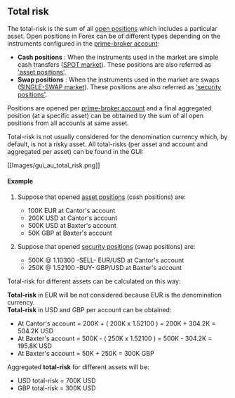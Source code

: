 ## Total risk

The total-risk is the sum of all [open positions](https://github.com/Arthika/API-REST/wiki/Open-Position) which includes a particular asset. Open positions in Forex can be of different types depending on the instruments configured in the [prime-broker account](https://github.com/Arthika/REST-API/wiki/PB-Account):

 * **Cash positions** : When the instruments used in the market are simple cash transfers ([SPOT market](https://github.com/Arthika/REST-API/wiki/Spot)). These positions are also referred as ['asset positions'](https://github.com/Arthika/REST-API/wiki/Spot).
 * **Swap positions** : When the instruments used in the market are swaps ([SINGLE-SWAP market](https://github.com/Arthika/REST-API/wiki/Single-Swap)). These positions are also referred as ['security positions'](https://github.com/Arthika/REST-API/wiki/Single-Swap).

Positions are opened per [prime-broker account](https://github.com/Arthika/REST-API/wiki/PB-Account) and a final aggregated position (at a specific asset) can be obtained by the sum of all open positions from all accounts at same asset.

Total-risk is not usually considered for the denomination currency which, by default, is not a risky asset.
All total-risks (per asset and account and aggregated per asset) can be found in the GUI:

[[Images/gui_au_total_risk.png]]

#### Example

1. Suppose that opened [asset positions](https://github.com/Arthika/REST-API/wiki/Spot) (cash positions) are:
    * 100K EUR at Cantor's account
    * 200K USD at Cantor's account
    * 500K USD at Baxter's account
    * 50K GBP at Baxter's account    

2. Suppose that opened [security positions](https://github.com/Arthika/REST-API/wiki/Single-Swap) (swap positions) are:
    * 500K @ 1.10300 -SELL- EUR/USD at Cantor's account
    * 250K @ 1.52100 -BUY- GBP/USD at Baxter's account    
    
Total-risk for different assets can be calculated on this way:    

**Total-risk** in EUR will be not considered because EUR is the denomination currency.    
**Total-risk** in USD and GBP per account can be obtained:    
 * At Cantor's account = 200K + ( 200K x 1.52100 ) = 200K + 304.2K = 504.2K USD    
 * At Baxter's account = 500K - ( 250K x 1.52100 ) = 500K - 304.2K = 195.8K USD    
 * At Baxter's account = 50K + 250K = 300K GBP    
    
Aggregated **total-risk** for different assets will be:    
 * USD total-risk = 700K USD    
 * GBP total-risk = 300K USD
